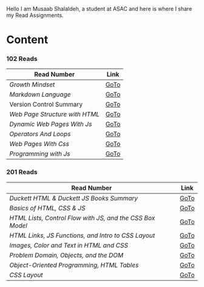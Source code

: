 Hello I am Musaab Shalaldeh, a student at ASAC and here is
where I share my Read Assignments.


# Content

### 102 Reads

| **Read Number**      | **Link** |
| ----------- | ----------- |
| _Growth Mindset_     | [GoTo](https://musaabshalaldeh.github.io/reading-notes/GrowthMindset)      |
| _Markdown Language_  | [GoTo](https://musaabshalaldeh.github.io/reading-notes/read1)       |
|      Version Control Summary       |    [GoTo](https://musaabshalaldeh.github.io/reading-notes/read2)          |
| _Web Page Structure with HTML_          |    [GoTo](https://musaabshalaldeh.github.io/reading-notes/htmlStructure)         |
| _Dynamic Web Pages With Js_          |    [GoTo](https://musaabshalaldeh.github.io/reading-notes/DynamicWebPages)         |
|_Operators And Loops_| [GoTo](https://musaabshalaldeh.github.io/reading-notes/OperatorsAndLoops)|
|_Web Pages With Css_| [GoTo](https://musaabshalaldeh.github.io/reading-notes/WebPagesWithCSS)|
|_Programming with Js_|[GoTo](https://musaabshalaldeh.github.io/reading-notes/ProgrammingWithJs)|

### 201 Reads

| **Read Number**      | **Link** |
| ----------- | ----------- |
|_Duckett HTML & Duckett JS Books Summary_|[GoTo](https://musaabshalaldeh.github.io/reading-notes/class-01)|
|_Basics of HTML, CSS & JS_|[GoTo](https://musaabshalaldeh.github.io/reading-notes/class-02)|
|_HTML Lists, Control Flow with JS, and the CSS Box Model_|[GoTo](https://musaabshalaldeh.github.io/reading-notes/class-03)|
|_HTML Links, JS Functions, and Intro to CSS Layout_|[GoTo](https://musaabshalaldeh.github.io/reading-notes/class-04)|
|_Images, Color and Text in HTML and CSS_|[GoTo](https://musaabshalaldeh.github.io/reading-notes/class-05)|
|_Problem Domain, Objects, and the DOM_|[GoTo](https://musaabshalaldeh.github.io/reading-notes/class-06)|
|_Object-Oriented Programming, HTML Tables_|[GoTo](https://musaabshalaldeh.github.io/reading-notes/class-07)|
|_CSS Layout_|[GoTo](https://musaabshalaldeh.github.io/reading-notes/class-08)|